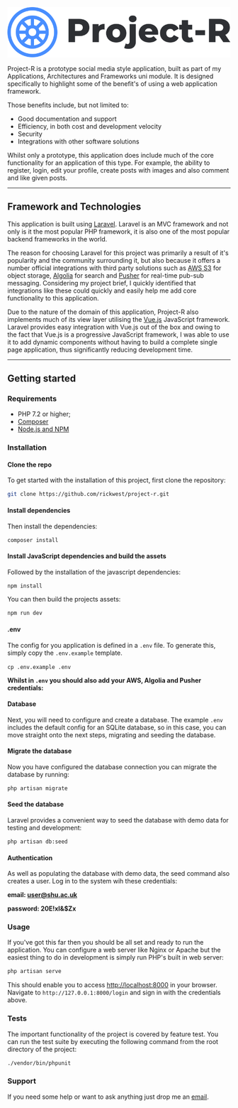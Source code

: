 ![Project-R](public/images/logo.svg)

Project-R is a prototype social media style application, built as part of my Applications, Architectures and Frameworks uni module.
It is designed specifically to highlight some of the benefit's of using a web application framework. 

Those benefits include, but not limited to:
- Good documentation and support
- Efficiency, in both cost and development velocity
- Security
- Integrations with other software solutions

Whilst only a prototype, this application does include much of the core functionality for an application of this type. For example, the ability to register, login, edit your profile, create posts with images and also comment and like given posts. 

---

## Framework and Technologies

This application is built using [Laravel](https://laravel.com/). Laravel is an MVC framework and not only is it the most popular PHP framework, it is also one of the most popular backend frameworks in the world.

The reason for choosing Laravel for this project was primarily a result of it's popularity and the community surrounding it, but also because it offers a number official integrations with third party solutions such as [AWS S3](https://aws.amazon.com/s3/) for object storage, [Algolia](https://www.algolia.com/) for search and [Pusher](https://pusher.com/) for real-time pub-sub messaging.
Considering my project brief, I quickly identified that integrations like these could quickly and easily help me add core functionality to this application.

Due to the nature of the domain of this application, Project-R also implements much of its view layer utilising the [Vue.js](https://vuejs.org/) JavaScript framework.
Laravel provides easy integration with Vue.js out of the box and owing to the fact that Vue.js is a progressive JavaScript framework, I was able to use it to add dynamic components without having to build a complete single page application, thus significantly reducing development time.

---
 
## Getting started

### Requirements

* PHP 7.2 or higher;
* [Composer](https://getcomposer.org/)
* [Node.js and NPM](https://nodejs.org/en/)

### Installation
 
#### Clone the repo               
To get started with the installation of this project, first clone the repository:

```bash
git clone https://github.com/rickwest/project-r.git
```

#### Install dependencies
Then install the dependencies:

```bash
composer install
```

#### Install JavaScript dependencies and build the assets
Followed by the installation of the javascript dependencies:

```bash
npm install
```

You can then build the projects assets:
```bash
npm run dev
```

#### .env
The config for you application is defined in a `.env` file. To generate this, simply copy the `.env.example` template.

```cp .env.example .env``` 

**Whilst in `.env` you should also add your AWS, Algolia and Pusher credentials:**

#### Database
Next, you will need to configure and create a database. The example `.env` includes the default config for an SQLite database, so in this case, you can move straight onto the next steps, migrating and seeding the database. 

#### Migrate the database
Now you have configured the database connection you can migrate the database by running:

```bash
php artisan migrate
```

#### Seed the database
Laravel provides a convenient way to seed the database with demo data for testing and development:

```bash
php artisan db:seed
```

#### Authentication
As well as populating the database with demo data, the seed command also creates a user.
Log in to the system wih these credentials:

**email: user@shu.ac.uk**

**password: 20E!xI&$Zx**

### Usage

If you've got this far then you should be all set and ready to run the application. You can configure a web server like Nginx or Apache
but the easiest thing to do in development is simply run PHP's built in web server:

 ```bash
 php artisan serve
 ```

This should enable you to access <http://localhost:8000> in your browser. Navigate to `http://127.0.0.1:8000/login` and sign in with the credentials above.

### Tests
The important functionality of the project is covered by feature test. You can run the test suite by executing the following command from the root directory of the project:

```bash
./vendor/bin/phpunit
```

### Support
If you need some help or want to ask anything just drop me an [email](mailto:b7042643@my.shu.ac.uk).
